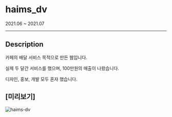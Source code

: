 # haims_dv


2021.06 ~ 2021.07

----------
## Description
카페의 배달 서비스 목적으로 만든 웹입니다.

실제 두 달간 서비스를 했으며, 100만원의 매출이 나왔습니다.

디자인, 홍보, 개발 모두 혼자 했습니다.


## [미리보기]

![haims-dv](https://github.com/SeongMinJin/haims_dv/assets/73181329/d57482f0-78de-469b-afdc-8b006b904d34)
